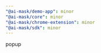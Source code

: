 ```yaml
---
"@ai-mask/demo-app": minor
"@ai-mask/core": minor
"@ai-mask/chrome-extension": minor
"@ai-mask/sdk": minor
---
```


popup
